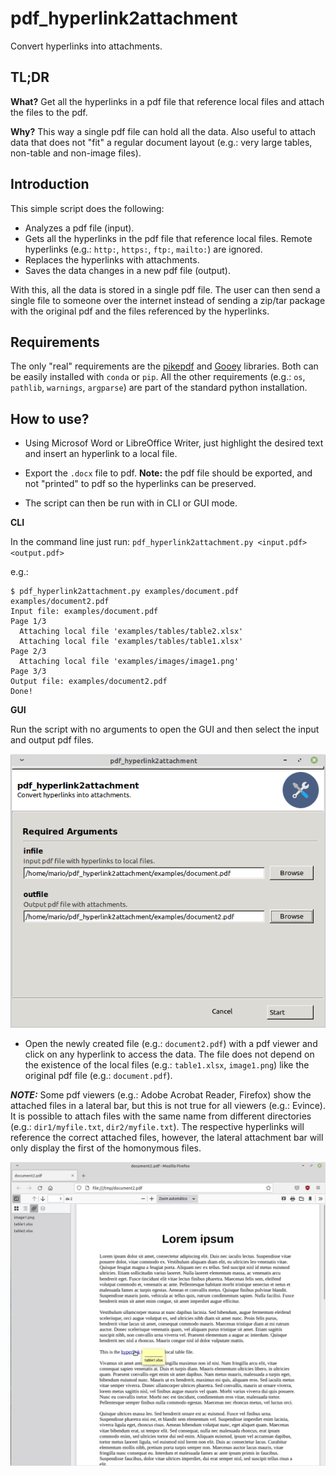 # pdf_hyperlink2attachment

Convert hyperlinks into attachments.


## TL;DR

__What?__ Get all the hyperlinks in a pdf file that reference local files and attach the files to the pdf.

__Why?__ This way a single pdf file can hold all the data. Also useful to attach data that does not "fit" a regular document layout (e.g.: very large tables, non-table and non-image files).

## Introduction

This simple script does the following:

* Analyzes a pdf file (input).
* Gets all the hyperlinks in the pdf file that reference local files. Remote hyperlinks (e.g.: `http:`, `https:`, `ftp:`, `mailto:`) are ignored.
* Replaces the hyperlinks with attachments.
* Saves the data changes in a new pdf file (output).

With this, all the data is stored in a single pdf file. The user can then send a single file to someone over the internet instead of sending a zip/tar package with the original pdf and the files referenced by the hyperlinks.

## Requirements
The only "real" requirements are the [pikepdf](https://pikepdf.readthedocs.io/en/latest/) and [Gooey](https://github.com/chriskiehl/Gooey) libraries. Both can be easily installed with `conda` or `pip`. All the other requirements (e.g.: `os`, `pathlib`, `warnings`, `argparse`) are part of the standard python installation.

## How to use?

* Using Microsof Word or LibreOffice Writer, just highlight the desired text and insert an hyperlink to a local file.

* Export the `.docx` file to pdf. __Note:__ the pdf file should be exported, and not "printed" to pdf so the hyperlinks can be preserved.

* The script can then be run with in CLI or GUI mode.

__CLI__

In the command line just run: `pdf_hyperlink2attachment.py <input.pdf> <output.pdf>`

e.g.:

```
$ pdf_hyperlink2attachment.py examples/document.pdf examples/document2.pdf
Input file: examples/document.pdf
Page 1/3
  Attaching local file 'examples/tables/table2.xlsx'
  Attaching local file 'examples/tables/table1.xlsx'
Page 2/3
  Attaching local file 'examples/images/image1.png'
Page 3/3
Output file: examples/document2.pdf
Done!
```

__GUI__

Run the script with no arguments to open the GUI and then select the input and output pdf files.

<img src="./gui_example.png" alt="Firefox" width="600"/>

* Open the newly created file (e.g.: `document2.pdf`) with a pdf viewer and click on any hyperlink to access the data. The file does not depend on the existence of the local files (e.g.: `table1.xlsx`, `image1.png`) like the original pdf file (e.g.: `document.pdf`).

**_NOTE:_** Some pdf viewers (e.g.: Adobe Acrobat Reader, Firefox) show the attached files in a lateral bar, but this is not true for all viewers (e.g.: Evince). It is possible to attach files with the same name from different directories (e.g.: `dir1/myfile.txt`, `dir2/myfile.txt`). The respective hyperlinks will 
reference the correct attached files, however, the lateral attachment bar will only display the first of the homonymous files.

<img src="./firefox_example.png" alt="Firefox" width="600"/>
